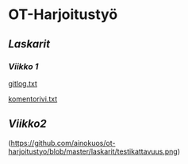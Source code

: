 # **OT-Harjoitustyö**
## *Laskarit*
### *Viikko 1*

[gitlog.txt](https://github.com/ainokuos/ot-harjoitustyo/blob/master/laskarit/gitlog.txt)

[komentorivi.txt](https://github.com/ainokuos/ot-harjoitustyo/blob/master/laskarit/komentorivi.txt)

## *Viikko2*

(https://github.com/ainokuos/ot-harjoitustyo/blob/master/laskarit/testikattavuus.png)




